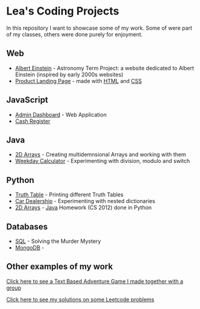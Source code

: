 # Lea's Coding Projects

In this repository I want to showcase some of my work. Some of were part of my
classes, others were done purely for enjoyment.  

## Web

- [Albert Einstein](https://leaxlang.github.io/) - Astronomy Term Project: a website dedicated to Albert Einstein (inspired by early 2000s websites)
- [Product Landing Page](./productlandingpage/) - made with [HTML](./productlandingpage/index.html) and [CSS](./productlandingpage/styles.css)

## JavaScript

- [Admin Dashboard](https://github.com/Leaxlang/admin-dashboard.git) - Web Application
- [Cash Register](./cashregister.js) 

## Java

- [2D Arrays](./Java/hw_array.java) - Creating multidemnsional Arrays and working with them
- [Weekday Calculator](./Java/weekday.java) - Experimenting with division, modulo and switch

## Python

- [Truth Table](./Python/TruthTable.py) - Printing different Truth Tables 
- [Car Dealership](./Python/CarDealership.py) - Experimenting with nested dictionaries
- [2D Arrays](./Python/array-hw-with-python.py) - [Java]((./Java/hw_array.java)) Homework (CS 2012) done in Python 

## Databases

- [SQL](./murdermystery.txt) - Solving the Murder Mystery
- [MongoDB](./mongoDB.txt) - 

## Other examples of my work

[Click here to see a Text Based Adventure Game I made together with a group](https://github.com/Leaxlang/finalproject)

[Click here to see my solutions on some Leetcode problems](https://github.com/Leaxlang/Leetcode)
